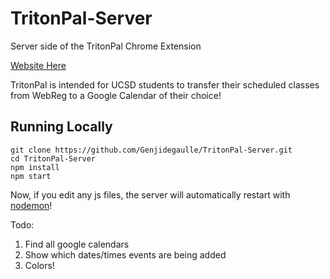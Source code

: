 # TritonPal-Server
Server side of the TritonPal Chrome Extension

<a href="https://tritonpal.herokuapp.com/">Website Here</a> 

TritonPal is intended for UCSD students to transfer their scheduled classes from WebReg to a Google Calendar of their choice!

## Running Locally

```shell
git clone https://github.com/Genjidegaulle/TritonPal-Server.git
cd TritonPal-Server
npm install 
npm start 
```

Now, if you edit any js files, the server will automatically restart with [nodemon](https://nodemon.io/)!

Todo: 
<ol>
<li>Find all google calendars</li>
<li>Show which dates/times events are being added</li>
<li>Colors!</li>
</ol>
